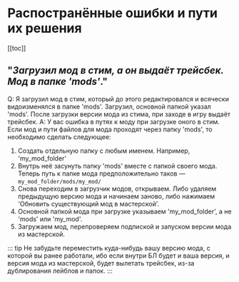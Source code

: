 # Распостранённые ошибки и пути их решения

[[toc]]

## "_Загрузил мод в стим, а он выдаёт трейсбек. Мод в папке 'mods'_."

Q: Я загрузил мод в стим, который до этого редактировался и всячески видоизменялся в папке 'mods'. Загрузил, основной папкой указал 'mods'. После загрузки версии мода из стима, при заходе в игру выдаёт трейсбек.
A: У вас ошибка в путях к моду при загрузке оного в стим. Если мод и пути файлов для мода проходят через папку 'mods', то необходимо сделать следующее:

1. Создать отдельную папку с любым именем. Например, 'my_mod_folder'
2. Внутрь неё засунуть папку 'mods' вместе с папкой своего мода. Теперь путь к папке мода предположительно таков — `my_mod_folder/mods/my_mod/`
3. Снова переходим в загрузчик модов, открываем. Либо удаляем предыдущую версию мода и начинаем заново, либо нажимаем 'Обновить существующий мод в мастерской'.
4. Основной папкой мода при загрузке указываем 'my_mod_folder', а не 'mods' или 'my_mod'.
5. Загружаем мод, перепроверяем подпиской и запуском версии мода из мастерской.

::: tip
Не забудьте переместить куда-нибудь вашу версию мода, с которой вы ранее работали, ибо если внутри БЛ будет и ваша версия, и версия мода из мастерской, будет вылетать трейсбек, из-за дублирования лейблов и папок.
:::
